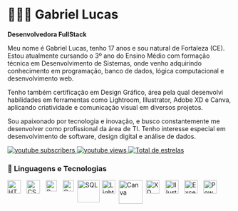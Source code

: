 # 👩🏻‍💻 Gabriel Lucas

**Desenvolvedora FullStack**

Meu nome é Gabriel Lucas, tenho 17 anos e sou natural de Fortaleza (CE). Estou atualmente cursando o 3º ano do Ensino Médio com formação técnica em Desenvolvimento de Sistemas, onde venho adquirindo conhecimento em programação, banco de dados, lógica computacional e desenvolvimento web.

Tenho também certificação em Design Gráfico, área pela qual desenvolvi habilidades em ferramentas como Lightroom, Illustrator, Adobe XD e Canva, aplicando criatividade e comunicação visual em diversos projetos.

Sou apaixonado por tecnologia e inovação, e busco constantemente me desenvolver como profissional da área de TI. Tenho interesse especial em desenvolvimento de software, design digital e análise de dados.


<p align="left">
    <a href="https://www.youtube.com/watch?v=slHx426d3AA&t=12s&ab_channel=GrazielaBarros">
        <img 
            alt="youtube subscribers" 
            title="Inscreva-se no meu canal" 
            src="https://custom-icon-badges.demolab.com/youtube/channel/subscribers/UC603GYBwejqUDmCZ6bSGb2w?color=%23E05D44&label=Inscreva-se&logo=video&logoColor=white&style=for-the-badge&labelColor=CE4630"
        />
    </a>
    <a href="https://www.youtube.com/watch?v=slHx426d3AA&t=12s&ab_channel=GrazielaBarros">
        <img 
            alt="youtube views" 
            title="Vizualizações no YouTube" 
            src="https://custom-icon-badges.demolab.com/youtube/channel/views/UC603GYBwejqUDmCZ6bSGb2w?color=%23E1AD0E&logo=eye&logoColor=white&style=for-the-badge&labelColor=C79600"
        />
    </a> 
    <a href="https://github.com/graziela-barros?tab=repositories&sort=stargazers">
        <img 
            alt="Total de estrelas" 
            title="Total de estrelas GitHub" 
            src="https://custom-icon-badges.demolab.com/github/stars/graziela-barros?color=55960c&style=for-the-badge&labelColor=488207&logo=star&label=estrelas"
        />
    </a>
    
</p>


### 🤖 Linguagens e Tecnologias

<img 
    align="left" 
    alt="HTML"
    title="HTML" 
    width="30px" 
    style="padding-right: 10px;" 
    src="https://cdn.jsdelivr.net/gh/devicons/devicon@latest/icons/html5/html5-original.svg" 
/>
<img 
    align="left" 
    alt="CSS" 
    title="CSS"
    width="30px" 
    style="padding-right: 10px;" 
    src="https://cdn.jsdelivr.net/gh/devicons/devicon@latest/icons/css3/css3-original.svg" 
/>
<img 
    align="left" 
    alt="Python" 
    title="Python"
    width="25px" 
    style="padding-right: 10px;" 
    src="https://upload.wikimedia.org/wikipedia/commons/thumb/c/c3/Python-logo-notext.svg/640px-Python-logo-notext.svg.png" 
/>
<img 
    align="left" 
    alt="C++"
    title="C++" 
    width="25px" 
    style="padding-right: 5px;" 
    src="https://upload.wikimedia.org/wikipedia/commons/thumb/1/18/ISO_C%2B%2B_Logo.svg/1822px-ISO_C%2B%2B_Logo.svg.png"
/>
<img 
    align="left" 
    alt="SQL"
    title="SQL" 
    width="50px" 
    style="padding-right:2px;" 
    src="https://s3.us-west-2.amazonaws.com/content.podia.com/iiu3hb9rvquyj4iazcz8rhivdddr"
/>
<img 
    align="left" 
    alt="Lightroom"
    title="Lightroom" 
    width="30px" 
    style="padding-right: 5px;" 
    src="https://upload.wikimedia.org/wikipedia/commons/thumb/b/b6/Adobe_Photoshop_Lightroom_CC_logo.svg/1051px-Adobe_Photoshop_Lightroom_CC_logo.svg.png" 
/>
<img 
    align="left" 
    alt="Canva"
    title="Canva" 
    width="53px" 
    style="padding-right: 5px;" 
    src="https://startupcredits.org/wp-content/uploads/2023/12/Canva-Startup-Credits-logo.png" 
/>
<img 
    align="left" 
    alt="XD" 
    title="XD"
    width="30px" 
    style="padding-right: 10px;" 
    src="https://upload.wikimedia.org/wikipedia/commons/thumb/c/c2/Adobe_XD_CC_icon.svg/1200px-Adobe_XD_CC_icon.svg.png" 
/>
<img 
    align="left" 
    alt="Illustrator"
    title="Illustrator" 
    width="30px" 
    style="padding-right: 10px;" 
    src="https://upload.wikimedia.org/wikipedia/commons/thumb/f/fb/Adobe_Illustrator_CC_icon.svg/512px-Adobe_Illustrator_CC_icon.svg.png" 
/>
<img 
    align="left" 
    alt="Excel" 
    title="Tailwind"
    width="30px" 
    style="padding-right: 10px;" 
    src="https://upload.wikimedia.org/wikipedia/commons/thumb/7/73/Microsoft_Excel_2013-2019_logo.svg/2170px-Microsoft_Excel_2013-2019_logo.svg.png"
/>
<img 
    align="left" 
    alt="Powerpoint" 
    title="Powerpoint"
    width="30px" 
    style="padding-right: 10px;" 
    src="https://upload.wikimedia.org/wikipedia/commons/thumb/1/16/Microsoft_PowerPoint_2013-2019_logo.svg/1128px-Microsoft_PowerPoint_2013-2019_logo.svg.png"
/>

<br/>
<br/>
